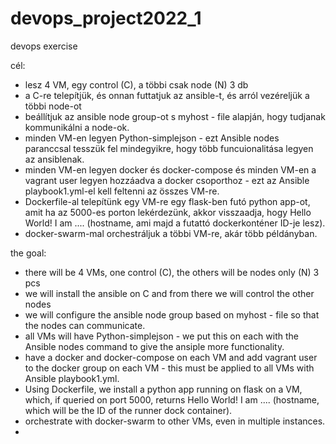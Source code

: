 # devops_project2022_1
devops exercise

cél:
- lesz 4 VM, egy control (C), a többi csak node (N) 3 db
- a C-re telepítjük, és onnan futtatjuk az ansible-t, és arról vezéreljük a többi node-ot
- beállítjuk az ansible node group-ot s myhost - file alapján, hogy tudjanak kommunikálni a node-ok.
- minden VM-en legyen Python-simplejson - ezt Ansible nodes paranccsal tesszük fel mindegyikre, hogy több funcuionalitása legyen az ansiblenak.
- minden VM-en legyen docker és docker-compose és minden VM-en a vagrant user legyen hozzáadva a docker csoporthoz - ezt az Ansible playbook1.yml-el kell feltenni az összes VM-re.
- Dockerfile-al telepítünk egy VM-re egy flask-ben futó python app-ot, amit ha az 5000-es porton lekérdezünk, akkor visszaadja, hogy Hello World! I am .... (hostname, ami majd a futattó dockerkonténer ID-je lesz).
- docker-swarm-mal orchestráljuk a többi VM-re, akár több példányban.

the goal: 
- there will be 4 VMs, one control (C), the others will be nodes only (N) 3 pcs
- we will install the ansible on C and from there we will control the other nodes
- we will configure the ansible node group based on myhost - file so that the nodes can communicate.
- all VMs will have Python-simplejson - we put this on each with the Ansible nodes command to give the ansiple more functionality.
- have a docker and docker-compose on each VM and add vagrant user to the docker group on each VM - this must be applied to all VMs with Ansible playbook1.yml.
- Using Dockerfile, we install a python app running on flask on a VM, which, if queried on port 5000, returns Hello World! I am .... (hostname, which will be the ID of the runner dock container).
- orchestrate with docker-swarm to other VMs, even in multiple instances.
-
